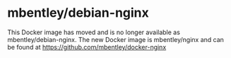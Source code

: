 mbentley/debian-nginx
==================

This Docker image has moved and is no longer available as mbentley/debian-nginx.  The new Docker image is mbentley/nginx and can be found at https://github.com/mbentley/docker-nginx
